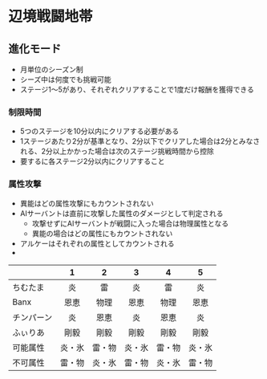 # 辺境戦闘地帯

## 進化モード
* 月単位のシーズン制
* シーズ中は何度でも挑戦可能
* ステージ1～5があり、それぞれクリアすることで1度だけ報酬を獲得できる

### 制限時間
* 5つのステージを10分以内にクリアする必要がある
* 1ステージあたり2分が基準となり、2分以下でクリアした場合は2分とみなされる、2分以上かかった場合は次のステージ挑戦時間から控除
* 要するに各ステージ2分以内にクリアすること

### 属性攻撃
* 異能はどの属性攻撃にもカウントされない
* AIサーバントは直前に攻撃した属性のダメージとして判定される
  * 攻撃せずにAIサーバントが戦闘に入った場合は物理属性となる
  * 異能の場合はどの属性にもカウントされない
* アルケーはそれぞれの属性としてカウントされる
* 

|   | 1 | 2 | 3 | 4 | 5 |
| --- | :---: | :---: | :---: | :---: | :---: |
| ちむたま | 炎 | 雷 | 炎 | 雷 | 炎 |
| Banx | 恩恵 | 物理 | 恩恵 | 物理 | 恩恵 |
| チンパーン | 炎 | 恩恵 | 炎 | 恩恵 | 炎 |
| ふぃりあ | 剛毅 | 剛毅 | 剛毅 | 剛毅 | 剛毅 |
| 可能属性 | 炎・氷 | 雷・物 | 炎・氷 | 雷・物 | 炎・氷 |
| 不可属性 | 雷・物 | 炎・氷 | 雷・物 | 炎・氷 | 雷・物 |
